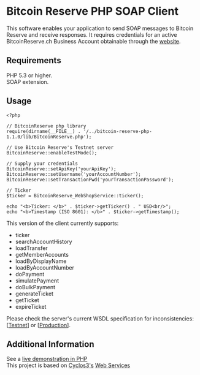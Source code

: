 Bitcoin Reserve PHP SOAP Client
===============================

This software enables your application to send SOAP messages to Bitcoin Reserve and receive responses. 
It requires credentials for an active BitcoinReserve.ch Business Account obtainable through the [website](https://bitcoinreserve.ch).  

Requirements
------------
PHP 5.3 or higher.  
SOAP extension. 

Usage
-----

    <?php 
 
    // BitcoinReserve php library
    require(dirname(__FILE__) . '/../bitcoin-reserve-php-1.1.0/lib/BitcoinReserve.php');

    // Use Bitcoin Reserve's Testnet server
    BitcoinReserve::enableTestMode();
    
    // Supply your credentials
    BitcoinReserve::setApiKey('yourApiKey');
    BitcoinReserve::setUsername('yourAccountNumber');
    BitcoinReserve::setTransactionPwd('yourTransactionPassword');
 
    // Ticker
    $ticker = BitcoinReserve_WebShopService::ticker();
 
    echo "<b>Ticker: </b>" . $ticker->getTicker() . " USD<br/>";
    echo "<b>Timestamp (ISO 8601): </b>" . $ticker->getTimestamp();    
    
This version of the client currently supports:  

- ticker  
- searchAccountHistory  
- loadTransfer  
- getMemberAccounts  
- loadByDisplayName  
- loadByAccountNumber    
- doPayment  
- simulatePayment  
- doBulkPayment  
- generateTicket  
- getTicket  
- expireTicket  
  
  
Please check the server's current WSDL specification for inconsistencies: \[[Testnet](https://testnet.bitcoinreserve.ch/services)] or \[[Production](https://bitcoinreserve.ch/services)]. 
  

Additional Information
----------------------

See a [live demonstration in PHP](https://testnet.bitcoinreserve.ch/demo)  
This project is based on [Cyclos3's](http://www.cyclos.org/cyclos3/features/) 
[Web Services](http://www.cyclos.org/wiki/index.php/Web_services)  

